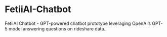 # FetiiAI-Chatbot
FetiiAI Chatbot - GPT-powered chatbot prototype leveraging OpenAI’s GPT-5 model answering questions on rideshare data..
